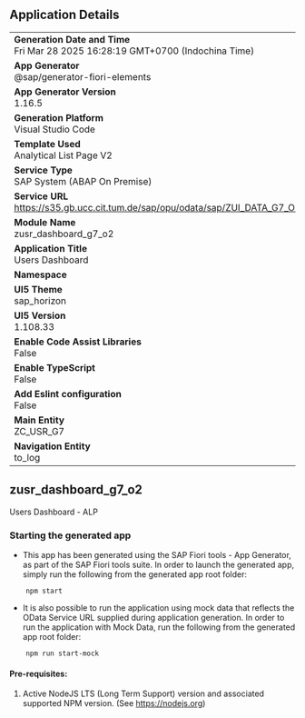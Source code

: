## Application Details
|               |
| ------------- |
|**Generation Date and Time**<br>Fri Mar 28 2025 16:28:19 GMT+0700 (Indochina Time)|
|**App Generator**<br>@sap/generator-fiori-elements|
|**App Generator Version**<br>1.16.5|
|**Generation Platform**<br>Visual Studio Code|
|**Template Used**<br>Analytical List Page V2|
|**Service Type**<br>SAP System (ABAP On Premise)|
|**Service URL**<br>https://s35.gb.ucc.cit.tum.de/sap/opu/odata/sap/ZUI_DATA_G7_O2|
|**Module Name**<br>zusr_dashboard_g7_o2|
|**Application Title**<br>Users Dashboard|
|**Namespace**<br>|
|**UI5 Theme**<br>sap_horizon|
|**UI5 Version**<br>1.108.33|
|**Enable Code Assist Libraries**<br>False|
|**Enable TypeScript**<br>False|
|**Add Eslint configuration**<br>False|
|**Main Entity**<br>ZC_USR_G7|
|**Navigation Entity**<br>to_log|

## zusr_dashboard_g7_o2

Users Dashboard - ALP

### Starting the generated app

-   This app has been generated using the SAP Fiori tools - App Generator, as part of the SAP Fiori tools suite.  In order to launch the generated app, simply run the following from the generated app root folder:

```
    npm start
```

- It is also possible to run the application using mock data that reflects the OData Service URL supplied during application generation.  In order to run the application with Mock Data, run the following from the generated app root folder:

```
    npm run start-mock
```

#### Pre-requisites:

1. Active NodeJS LTS (Long Term Support) version and associated supported NPM version.  (See https://nodejs.org)


